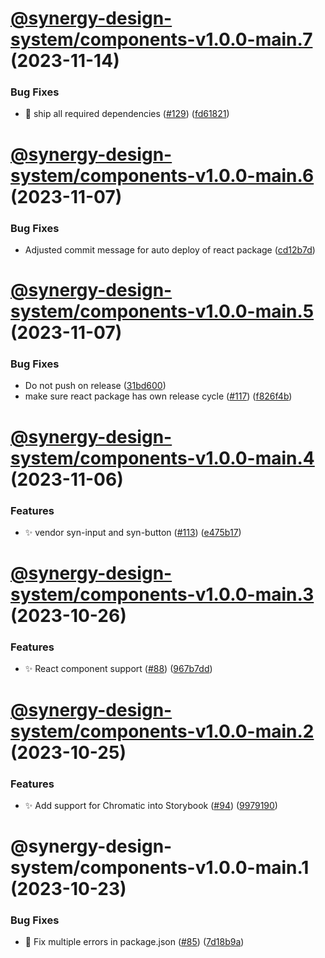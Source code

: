# [@synergy-design-system/components-v1.0.0-main.7](https://github.com/SickDesignSystem/synergy/compare/components/1.0.0-main.6...components/1.0.0-main.7) (2023-11-14)


### Bug Fixes

* 🐛 ship all required dependencies ([#129](https://github.com/SickDesignSystem/synergy/issues/129)) ([fd61821](https://github.com/SickDesignSystem/synergy/commit/fd618217568eae70f6a4ec59fd5e522f41621d1d))

# [@synergy-design-system/components-v1.0.0-main.6](https://github.com/SickDesignSystem/synergy/compare/components/1.0.0-main.5...components/1.0.0-main.6) (2023-11-07)


### Bug Fixes

* Adjusted commit message for auto deploy of react package ([cd12b7d](https://github.com/SickDesignSystem/synergy/commit/cd12b7db42c404776da89488d6538f9c90d3652d))

# [@synergy-design-system/components-v1.0.0-main.5](https://github.com/SickDesignSystem/synergy/compare/components/1.0.0-main.4...components/1.0.0-main.5) (2023-11-07)


### Bug Fixes

* Do not push on release ([31bd600](https://github.com/SickDesignSystem/synergy/commit/31bd6000815d013878562159e7c0571cac30fde4))
* make sure react package has own release cycle ([#117](https://github.com/SickDesignSystem/synergy/issues/117)) ([f826f4b](https://github.com/SickDesignSystem/synergy/commit/f826f4b92d6eef28d40c6b44cde8f5aec87821e5))

# [@synergy-design-system/components-v1.0.0-main.4](https://github.com/SickDesignSystem/synergy/compare/components/1.0.0-main.3...components/1.0.0-main.4) (2023-11-06)


### Features

* ✨ vendor syn-input and syn-button ([#113](https://github.com/SickDesignSystem/synergy/issues/113)) ([e475b17](https://github.com/SickDesignSystem/synergy/commit/e475b17950ead260472ddce8bcfd68baa10c11d6))

# [@synergy-design-system/components-v1.0.0-main.3](https://github.com/SickDesignSystem/synergy/compare/components/1.0.0-main.2...components/1.0.0-main.3) (2023-10-26)


### Features

* ✨ React component support ([#88](https://github.com/SickDesignSystem/synergy/issues/88)) ([967b7dd](https://github.com/SickDesignSystem/synergy/commit/967b7ddce3f2e1f6a1c55898c1368f0560947101))

# [@synergy-design-system/components-v1.0.0-main.2](https://github.com/SickDesignSystem/synergy/compare/components/1.0.0-main.1...components/1.0.0-main.2) (2023-10-25)


### Features

* ✨ Add support for Chromatic into Storybook ([#94](https://github.com/SickDesignSystem/synergy/issues/94)) ([9979190](https://github.com/SickDesignSystem/synergy/commit/997919066f5c207dd679c4d1227849e27d0f9350))

# @synergy-design-system/components-v1.0.0-main.1 (2023-10-23)


### Bug Fixes

* 🤔 Fix multiple errors in package.json ([#85](https://github.com/SickDesignSystem/synergy/issues/85)) ([7d18b9a](https://github.com/SickDesignSystem/synergy/commit/7d18b9a43c836a33f9f1beaefd18c4c2abf937c4))
